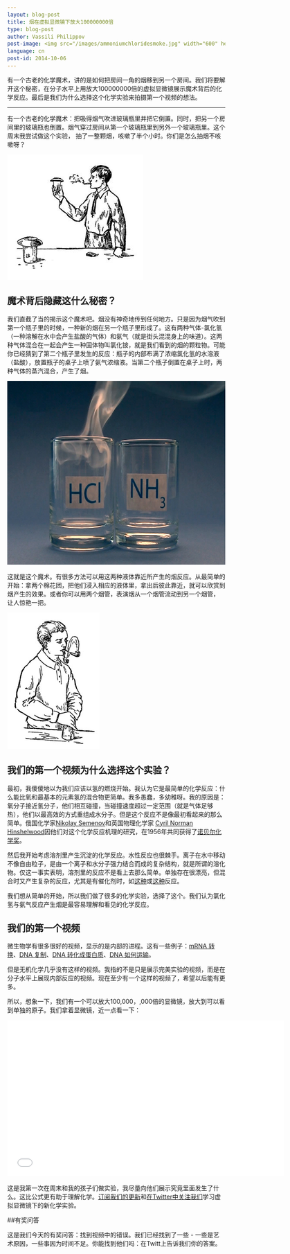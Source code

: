 ```yaml
---
layout: blog-post
title: 烟在虚拟显微镜下放大100000000倍
type: blog-post
author: Vassili Philippov
post-image: <img src="/images/ammoniumchloridesmoke.jpg" width="600" height="424" alt="氯化铵气体">
language: cn
post-id: 2014-10-06
---
```

有一个古老的化学魔术，讲的是如何把房间一角的烟移到另一个房间。我们将要解开这个秘密，在分子水平上用放大100000000倍的虚拟显微镜展示魔术背后的化学反应。最后是我们为什么选择这个化学实验来拍摄第一个视频的想法。
<!-- more -->

---
有一个古老的化学魔术：把吸得烟气吹进玻璃瓶里并把它倒置。同时，把另一个房间里的玻璃瓶也倒置。烟气穿过房间从第一个玻璃瓶里到另外一个玻璃瓶里。这个周末我尝试做这个实验， 抽了一整颗烟，咳嗽了半个小时。你们是怎么抽烟不咳嗽呀？

<img src="/images/movingofsmoke.png" width="314" height="289" alt="烟从一个玻璃瓶了传到另一个里">

## 魔术背后隐藏这什么秘密？

我们直截了当的揭示这个魔术吧。烟没有神奇地传到任何地方。只是因为烟气吹到第一个瓶子里的时候，一种新的烟在另一个瓶子里形成了。这有两种气体-氯化氢（一种溶解在水中会产生盐酸的气体）和氨气（就是街头混混身上的味道）。这两种气体混合在一起会产生一种固体物叫氯化铵，就是我们看到的烟的颗粒物。可能你已经猜到了第二个瓶子里发生的反应：瓶子的内部布满了浓缩氯化氢的水溶液（盐酸），放置瓶子的桌子上喷了氨气浓缩液。当第二个瓶子倒置在桌子上时，两种气体的蒸汽混合，产生了烟。

<img src="/images/ammoniumchloridesmoke.jpg" width="600" height="424" alt="氯化铵气体">

这就是这个魔术。有很多方法可以用这两种液体靠近所产生的烟反应。从最简单的开始：拿两个棉花团，把他们浸入相应的液体里，拿出后彼此靠近，就可以欣赏到烟产生的效果。或者你可以用两个烟管，表演烟从一个烟管流动到另一个烟管， 让人惊艳一把。


<img src="/images/twosmokingtubes.png" width="213" height="315">

## 我们的第一个视频为什么选择这个实验？

最初，我傻傻地以为我们应该以氢的燃烧开始。我认为它是最简单的化学反应：什么能比氧和最基本的元素氢的混合物更简单。我多愚蠢，多幼稚呀。我的原因是：氧分子接近氢分子，他们相互碰撞，当碰撞速度超过一定范围（就是气体足够热），他们以最高效的方式重组成水分子。但是这个反应不是像最初看起来的那么简单。俄国化学家<a href="https://zh.wikipedia.org/wiki/%E5%B0%BC%E5%8F%A4%E6%8B%89%C2%B7%E5%B0%BC%E5%8F%A4%E6%8B%89%E8%80%B6%E7%BB%B4%E5%A5%87%C2%B7%E8%B0%A2%E8%8B%97%E8%AF%BA%E5%A4%AB">Nikolay Semenov</a>和英国物理化学家 <a href="http://zh.wikipedia.org/wiki/%E8%A5%BF%E9%87%8C%E5%B0%94%C2%B7%E6%AC%A3%E8%B0%A2%E5%B0%94%E4%BC%8D%E5%BE%B7">Cyril Norman Hinshelwood</a>因他们对这个化学反应机理的研究，在1956年共同获得了<a href="http://www.nobelprize.org/nobel_prizes/chemistry/laureates/1956/">诺贝尔化学奖</a>。

然后我开始考虑溶剂里产生沉淀的化学反应。水性反应也很棘手。离子在水中移动不像自由粒子，是由一个离子和水分子强力结合而成的复杂结构，就是所谓的溶化物。仅这一事实表明，溶剂里的反应不是看上去那么简单。单独存在很漂亮，但混合时又产生复杂的反应，尤其是有催化剂时，如<a href="http://chemistry.melscience.com/experiments/catalytic-oxidation-of-acetone-on-copper-wire.html">这种</a>或<a href="http://chemistry.melscience.com/experiments/oxidation-of-ammonia-with-platinum-catalyst.html">这种</a>反应。

我们想从简单的开始，所以我们做了很多的化学实验，选择了这个。我们认为氯化氢与氨气反应产生烟是最容易理解和看见的化学反应。

## 我们的第一个视频

微生物学有很多很好的视频，显示的是内部的进程。这有一些例子：<a href="https://www.youtube.com/watch?v=TfYf_rPWUdY">mRNA 转换</a>、<a href="https://www.youtube.com/watch?v=OnuspQG0Jd0">DNA 复制</a>、<a href="https://www.youtube.com/watch?v=D3fOXt4MrOM">DNA 转化成蛋白质</a>、<a href="https://www.youtube.com/watch?v=gbSIBhFwQ4s">DNA 如何运输</a>。

但是无机化学几乎没有这样的视频。我指的不是只是展示完美实验的视频，而是在分子水平上展现内部反应的视频。现在至少有一个这样的视频了，希望以后能有更多。

所以，想象一下，我们有一个可以放大100,000，,000倍的显微镜，放大到可以看到单独的原子。我们拿着显微镜，近一点看一下：

<iframe width="640" height="360" src="//www.youtube.com/embed/cz87YmRYwhU?rel=0" frameborder="0" allowfullscreen></iframe>
<br>

这是我第一次在周末和我的孩子们做实验，我尽量向他们展示究竟里面发生了什么。这比公式更有助于理解化学。<a href="">订阅我们的更新</a>和<a href="">在Twitter中关注我们</a>学习虚拟显微镜下的新化学实验。

##有奖问答

这是我们今天的有奖问答：找到视频中的错误。我们已经找到了一些 - 一些是艺术原因，一些事因为时间不足。你能找到他们吗：在Twitt上告诉我们你的答案。